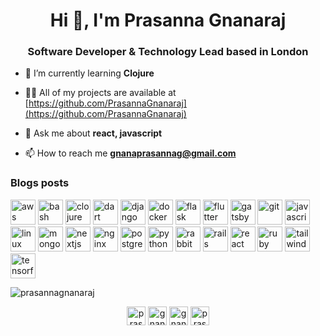 <h1 align="center">Hi 👋, I'm Prasanna Gnanaraj</h1>
<h3 align="center">Software Developer & Technology Lead based in London</h3>

- 🌱 I’m currently learning **Clojure**

- 👨‍💻 All of my projects are available at [https://github.com/PrasannaGnanaraj](https://github.com/PrasannaGnanaraj)

- 💬 Ask me about **react, javascript**

- 📫 How to reach me **gnanaprasannag@gmail.com**

### Blogs posts
<!-- BLOG-POST-LIST:START -->
<!-- BLOG-POST-LIST:END -->

<p align="left"><img src="https://devicons.github.io/devicon/devicon.git/icons/amazonwebservices/amazonwebservices-original-wordmark.svg" alt="aws" width="40" height="40"/> <img src="https://www.vectorlogo.zone/logos/gnu_bash/gnu_bash-icon.svg" alt="bash" width="40" height="40"/> <img src="https://upload.wikimedia.org/wikipedia/commons/5/5d/Clojure_logo.svg" alt="clojure" width="40" height="40"/> <img src="https://www.vectorlogo.zone/logos/dartlang/dartlang-icon.svg" alt="dart" width="40" height="40"/> <img src="https://devicons.github.io/devicon/devicon.git/icons/django/django-original.svg" alt="django" width="40" height="40"/> <img src="https://devicons.github.io/devicon/devicon.git/icons/docker/docker-original-wordmark.svg" alt="docker" width="40" height="40"/> <img src="https://www.vectorlogo.zone/logos/pocoo_flask/pocoo_flask-icon.svg" alt="flask" width="40" height="40"/> <img src="https://www.vectorlogo.zone/logos/flutterio/flutterio-icon.svg" alt="flutter" width="40" height="40"/> <img src="https://www.vectorlogo.zone/logos/gatsbyjs/gatsbyjs-icon.svg" alt="gatsby" width="40" height="40"/> <img src="https://www.vectorlogo.zone/logos/git-scm/git-scm-icon.svg" alt="git" width="40" height="40"/> <img src="https://devicons.github.io/devicon/devicon.git/icons/javascript/javascript-original.svg" alt="javascript" width="40" height="40"/> <img src="https://devicons.github.io/devicon/devicon.git/icons/linux/linux-original.svg" alt="linux" width="40" height="40"/> <img src="https://devicons.github.io/devicon/devicon.git/icons/mongodb/mongodb-original-wordmark.svg" alt="mongodb" width="40" height="40"/> <img src="https://cdn.worldvectorlogo.com/logos/nextjs-3.svg" alt="nextjs" width="40" height="40"/> <img src="https://devicons.github.io/devicon/devicon.git/icons/nginx/nginx-original.svg" alt="nginx" width="40" height="40"/> <img src="https://devicons.github.io/devicon/devicon.git/icons/postgresql/postgresql-original-wordmark.svg" alt="postgresql" width="40" height="40"/> <img src="https://devicons.github.io/devicon/devicon.git/icons/python/python-original.svg" alt="python" width="40" height="40"/> <img src="https://www.vectorlogo.zone/logos/rabbitmq/rabbitmq-icon.svg" alt="rabbitMQ" width="40" height="40"/> <img src="https://devicons.github.io/devicon/devicon.git/icons/rails/rails-original-wordmark.svg" alt="rails" width="40" height="40"/> <img src="https://devicons.github.io/devicon/devicon.git/icons/react/react-original-wordmark.svg" alt="react" width="40" height="40"/> <img src="https://devicons.github.io/devicon/devicon.git/icons/ruby/ruby-original-wordmark.svg" alt="ruby" width="40" height="40"/> <img src="https://www.vectorlogo.zone/logos/tailwindcss/tailwindcss-icon.svg" alt="tailwind" width="40" height="40"/> <img src="https://www.vectorlogo.zone/logos/tensorflow/tensorflow-icon.svg" alt="tensorflow" width="40" height="40"/></p><p><img align="center" src="https://github-readme-stats.vercel.app/api/top-langs/?username=prasannagnanaraj&layout=compact&hide=html" alt="prasannagnanaraj" /></p>

<p align="center">
<a href="https://dev.to/prasannagnanaraj" target="blank"><img align="center" src="https://cdn.jsdelivr.net/npm/simple-icons@3.0.1/icons/dev-dot-to.svg" alt="prasannagnanaraj" height="30" width="30" /></a>
<a href="https://twitter.com/gnanabpositive" target="blank"><img align="center" src="https://cdn.jsdelivr.net/npm/simple-icons@3.0.1/icons/twitter.svg" alt="gnanabpositive" height="30" width="30" /></a>
<a href="https://linkedin.com/in/gnana-prasanna" target="blank"><img align="center" src="https://cdn.jsdelivr.net/npm/simple-icons@3.0.1/icons/linkedin.svg" alt="gnana-prasanna" height="30" width="30" /></a>
<a href="https://stackoverflow.com/users/prasanna-gnanaraj" target="blank"><img align="center" src="https://cdn.jsdelivr.net/npm/simple-icons@3.0.1/icons/stackoverflow.svg" alt="prasanna-gnanaraj" height="30" width="30" /></a>
</p>
